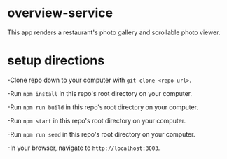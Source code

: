 # overview-service
This app renders a restaurant's photo gallery and scrollable photo viewer.

# setup directions
-Clone repo down to your computer with `git clone <repo url>`.

-Run `npm install` in this repo's root directory on your computer.

-Run `npm run build` in this repo's root directory on your computer.

-Run `npm start` in this repo's root directory on your computer.

-Run `npm run seed` in this repo's root directory on your computer.

-In your browser, navigate to `http://localhost:3003`.
